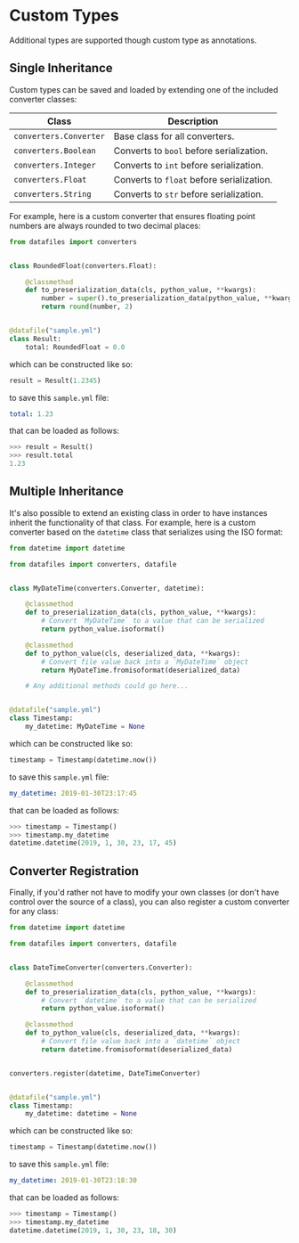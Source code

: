 # Custom Types

Additional types are supported though custom type as annotations.

## Single Inheritance

Custom types can be saved and loaded by extending one of the included converter classes:

| Class                  | Description                               |
| ---------------------- | ----------------------------------------- |
| `converters.Converter` | Base class for all converters.            |
| `converters.Boolean`   | Converts to `bool` before serialization.  |
| `converters.Integer`   | Converts to `int` before serialization.   |
| `converters.Float`     | Converts to `float` before serialization. |
| `converters.String`    | Converts to `str` before serialization.   |

For example, here is a custom converter that ensures floating point numbers are always rounded to two decimal places:

```python hl_lines="7"
from datafiles import converters


class RoundedFloat(converters.Float):

    @classmethod
    def to_preserialization_data(cls, python_value, **kwargs):
        number = super().to_preserialization_data(python_value, **kwargs)
        return round(number, 2)


@datafile("sample.yml")
class Result:
    total: RoundedFloat = 0.0
```

which can be constructed like so:

```python
result = Result(1.2345)
```

to save this `sample.yml` file:

```yaml
total: 1.23
```

that can be loaded as follows:

```python
>>> result = Result()
>>> result.total
1.23
```

## Multiple Inheritance

It's also possible to extend an existing class in order to have instances inherit the functionality of that class. For example, here is a custom converter based on the `datetime` class that serializes using the ISO format:

```python hl_lines="9 14"
from datetime import datetime

from datafiles import converters, datafile


class MyDateTime(converters.Converter, datetime):

    @classmethod
    def to_preserialization_data(cls, python_value, **kwargs):
        # Convert `MyDateTime` to a value that can be serialized
        return python_value.isoformat()

    @classmethod
    def to_python_value(cls, deserialized_data, **kwargs):
        # Convert file value back into a `MyDateTime` object
        return MyDateTime.fromisoformat(deserialized_data)

    # Any additional methods could go here...


@datafile("sample.yml")
class Timestamp:
    my_datetime: MyDateTime = None
```

which can be constructed like so:

```python
timestamp = Timestamp(datetime.now())
```

to save this `sample.yml` file:

```yaml
my_datetime: 2019-01-30T23:17:45
```

that can be loaded as follows:

```python
>>> timestamp = Timestamp()
>>> timestamp.my_datetime
datetime.datetime(2019, 1, 30, 23, 17, 45)
```

## Converter Registration

Finally, if you'd rather not have to modify your own classes (or don't have control over the source of a class), you can also register a custom converter for any class:

```python hl_lines="9 14"
from datetime import datetime

from datafiles import converters, datafile


class DateTimeConverter(converters.Converter):

    @classmethod
    def to_preserialization_data(cls, python_value, **kwargs):
        # Convert `datetime` to a value that can be serialized
        return python_value.isoformat()

    @classmethod
    def to_python_value(cls, deserialized_data, **kwargs):
        # Convert file value back into a `datetime` object
        return datetime.fromisoformat(deserialized_data)


converters.register(datetime, DateTimeConverter)


@datafile("sample.yml")
class Timestamp:
    my_datetime: datetime = None
```

which can be constructed like so:

```python
timestamp = Timestamp(datetime.now())
```

to save this `sample.yml` file:

```yaml
my_datetime: 2019-01-30T23:18:30
```

that can be loaded as follows:

```python
>>> timestamp = Timestamp()
>>> timestamp.my_datetime
datetime.datetime(2019, 1, 30, 23, 18, 30)
```
